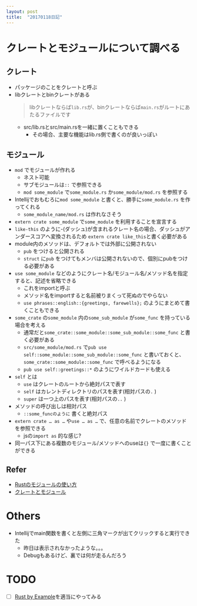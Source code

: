 ```yaml
---
layout: post
title:  "20170118日記"
---
```


# クレートとモジュールについて調べる

## クレート

- パッケージのことをクレートと呼ぶ
- libクレートとbinクレートがある
  > libクレートならば`lib.rs`が、binクレートならば`main.rs`がルートにあたるファイルです
  - src/lib.rsとsrc/main.rsを一緒に置くこともできる
    - その場合、主要な機能はlib.rs側で書くのが良いっぽい

## モジュール

- `mod` でモジュールが作れる
  - ネスト可能
  - サブモジュールは`::` で参照できる
  - `mod some_module` で`some_module.rs` か`some_module/mod.rs` を参照する
- Intellijでおもむろに`mod some_module` と書くと、勝手に`some_module.rs` を作ってくれる
  - `some_module_name/mod.rs` は作れなさそう
- `extern crate some_module` で`some_module` を利用することを宣言する
- `like-this` のように-(ダッシュ)が含まれるクレート名の場合、ダッシュがアンダースコアへ変換されるため `extern crate like_this`と書く必要がある
- module内のメソッドは、デフォルトでは外部に公開されない
  - `pub` をつけると公開される
  - `struct` に`pub` をつけてもメンバは公開されないので、個別にpubをつける必要がある
- `use some_module` などのようにクレート名/モジュール名/メソッド名を指定すると、記述を省略できる
  - これをimportと呼ぶ
  - メソッド名をimportすると名前被りまくって死ぬのでやらない
  - `use phrases::english::{greetings, farewells};` のようにまとめて書くこともできる
- `some_crate` の`some_module` 内の`some_sub_module` が`some_func` を持っている場合を考える
  - 通常だと`some_crate::some_module::some_sub_module::some_func` と書く必要がある
  - `src/some_module/mod.rs` で`pub use self::some_module::some_sub_module::some_func` と書いておくと、`some_crate::some_module::some_func` で呼べるようになる
  - `pub use self::greetings::*` のようにワイルドカードも使える
- `self` とは
  - `use` はクレートのルートから絶対パスで表す
  - `self` はカレントディレクトリのパスを表す(相対パスの`.` )
  - `super` は一つ上のパスを表す(相対パスの`..` )
- メソッドの呼び出しは相対パス
  - `::some_funcのように` 書くと絶対パス
- `extern crate … as …` や`use … as …` で、任意の名前でクレートのメソッドを参照できる
  - jsの`import as` 的な感じ?
- 同一パス下にある複数のモジュール/メソッドへのuseは`{}` で一度に書くことができる

## Refer

* [Rustのモジュールの使い方](http://keens.github.io/blog/2015/11/29/cargonotsukaikata/)
* [クレートとモジュール](https://rust-lang-ja.github.io/the-rust-programming-language-ja/1.6/book/crates-and-modules.html)

# Others

- Intellijでmain関数を書くと左側に三角マークが出てクリックすると実行できた
  - 昨日は表示されなかったような。。。
  - Debugもあるけど、裏では何が走るんだろう

# TODO

- [ ] [Rust by Example](http://rust-lang-ja.org/rust-by-example/index.html)を適当にやってみる
